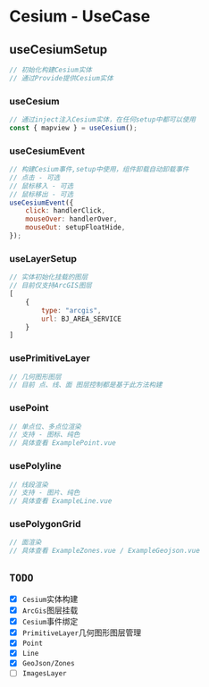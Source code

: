 # Cesium - UseCase

## useCesiumSetup

```javascript
// 初始化构建Cesium实体
// 通过Provide提供Cesium实体
```

### useCesium

```javascript
// 通过inject注入Cesium实体，在任何setup中都可以使用
const { mapview } = useCesium();
```

### useCesiumEvent

```javascript
// 构建Cesium事件,setup中使用，组件卸载自动卸载事件
// 点击 - 可选
// 鼠标移入 - 可选
// 鼠标移出 - 可选
useCesiumEvent({
    click: handlerClick,
    mouseOver: handlerOver,
    mouseOut: setupFloatHide,
});
```

### useLayerSetup

```javascript
// 实体初始化挂载的图层
// 目前仅支持ArcGIS图层
[
    {
        type: "arcgis",
        url: BJ_AREA_SERVICE
    }
]
```

### usePrimitiveLayer

```javascript
// 几何图形图层
// 目前 点、线、面 图层控制都是基于此方法构建
```


### usePoint

```javascript
// 单点位、多点位渲染
// 支持 - 图标、纯色
// 具体查看 ExamplePoint.vue
```

### usePolyline

```javascript
// 线段渲染
// 支持 - 图片、纯色
// 具体查看 ExampleLine.vue
```

### usePolygonGrid

```javascript
// 面渲染
// 具体查看 ExampleZones.vue / ExampleGeojson.vue 
```

## `TODO`

- [x] `Cesium`实体构建
- [x] `ArcGis`图层挂载
- [x] `Cesium`事件绑定
- [x] `PrimitiveLayer`几何图形图层管理
- [x] `Point`
- [x] `Line`
- [x] `GeoJson/Zones`
- [ ] `ImagesLayer`
